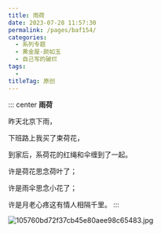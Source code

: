 ```yaml
---
title: 雨荷
date: 2023-07-28 11:57:30
permalink: /pages/baf154/
categories:
  - 系列专题
  - 黄金屋-颜如玉
  - 自己写的破烂
tags:
  - 
titleTag: 原创
---
```


::: center
**雨荷**

昨天北京下雨，

下班路上我买了束荷花，

到家后，系荷花的红绳和伞缠到了一起。

许是荷花思念荷叶了；

许是雨伞思念小花了；

许是月老心疼这有情人相隔千里。
:::

<img src="http://pic.yupoo.com/huakaibuting/6e978cf9/medium.jpg" alt="105760bd72f37cb45e80aee98c65483.jpg">